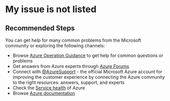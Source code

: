 <properties
    pageTitle="My issue is not listed"
    description="My issue is not listed"
    service="microsoft.servermanagement"
    resource="gateways"
    authors="daniellee-msft"
    ms.author="jol"
    selfHelpType="resource"
    supportTopicIds=""
    resourceTags=""
    productPesIds=""
    cloudEnvironments="MoonCake"
    issueNotListed="true"
	articleId="6c5bcc8e-46bf-44b5-8aec-fec778ed9f01"
/>

# My issue is not listed

## **Recommended Steps**

You can get help for many common problems from the Microsoft community or exploring the following channels:

* Browse [Azure Operation Guidance](https://docs.azure.cn/articles/) to get help for common questions or problems
* Get answers from Azure experts through [Azure Forums](https://social.msdn.microsoft.com/Forums/zh-CN/home?forum=windowsazurezhchs)
* Connect with [@AzureSupport](https://www.azure.cn/support/contact/) - the official Microsoft Azure account for improving the customer experience by connecting the Azure community to the right resources: answers, support, and experts
* Check the [Service health](https://portal.azure.cn/#blade/HubsExtension/ServicesHealthBlade) of Azure
* Browse [Azure documentation](https://docs.azure.cn/articles/azure-operations-guide/)